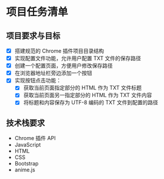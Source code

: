 # 项目任务清单

## 项目要求与目标

- [x] 搭建规范的 Chrome 插件项目目录结构
- [x] 实现配置文件功能，允许用户配置 TXT 文件的保存路径
- [x] 创建一个配置页面，方便用户修改保存路径
- [x] 在浏览器地址栏旁边添加一个按钮
- [x] 实现按钮点击功能：
    - [x] 获取当前页面指定部分的 HTML 作为 TXT 文件标题
    - [x] 获取当前页面另一指定部分的 HTML 作为 TXT 文件内容
    - [x] 将标题和内容保存为 UTF-8 编码的 TXT 文件到配置的路径

## 技术栈要求

- Chrome 插件 API
- JavaScript
- HTML
- CSS
- Bootstrap
- anime.js